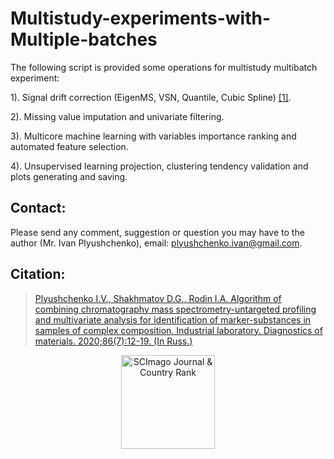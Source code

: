 # Multistudy-experiments-with-Multiple-batches

The following script is provided some operations for multistudy multibatch experiment:

1). Signal drift correction (EigenMS, VSN, Quantile, Cubic Spline) [[1]](https://academic.oup.com/nar/article/45/W1/W162/3835313).

2). Missing value imputation and univariate filtering.

3). Multicore machine learning with variables importance ranking and automated feature selection.

4). Unsupervised learning projection, clustering tendency validation and plots generating and saving.

## Contact:
Please send any comment, suggestion or question you may have to the author (Mr. Ivan Plyushchenko), email: plyushchenko.ivan@gmail.com.

## Citation:
> [Plyushchenko I.V., Shakhmatov D.G., Rodin I.A. Algorithm of combining chromatography mass spectrometry-untargeted profiling and multivariate analysis for identification of marker-substances in samples of complex composition. Industrial laboratory. Diagnostics of materials. 2020;86(7):12-19. (In Russ.)](https://doi.org/10.26896/1028-6861-2020-86-7-12-19)

<p align="center">
  <a href="https://www.scimagojr.com/journalsearch.php?q=25268&amp;tip=sid&amp;exact=no" title="SCImago Journal &amp; Country Rank"><img border="0" src="https://www.scimagojr.com/journal_img.php?id=25268" alt="SCImago Journal &amp; Country Rank" width="150" height="150" /></a>
</p>
